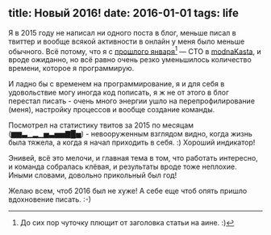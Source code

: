 title: Новый 2016!
date: 2016-01-01
tags: life
----

Я в 2015 году не написал ни одного поста в блог, меньше писал в твиттер и вообще
всякой активности в онлайн у меня было меньше обычного. Всë потому, что я с
[прошлого января](http://ain.ua/2015/01/13/558358)[^1] — CTO в
[modnaKasta](https://modnakasta.ua), и вроде ожиданно, но всë равно очень резко
уменьшилось количество времени, которое я программирую.

И ладно бы с временем на программирование, я и для себя в удовольствие могу
иногда код пописать, я ж не от этого в блог перестал писать - очень много
энергии ушло на перепрофилирование (меня), настройку процессов и вообще создание
команды.

Посмотрел на статистику твитов за 2015 по месяцам (▆▆▃▁▂▁▅▃▅▅▇█▅) -
невооруженным взглядом видно, когда жизнь была тяжела, а когда я начал приходить
в себя. :) Хороший индикатор!

Энивей, всë это мелочи, и главная тема в том, что работать интересно, и команда
собралась клëвая, и результаты вроде тоже неплохие. Иными словами, довольно
прикольный был год!

Желаю всем, чтоб 2016 был не хуже! А себе еще чтоб опять пришло вдохновение
писать. :-)

[^1]: До сих пор чуточку плющит от заголовка статьи на аине. :)
